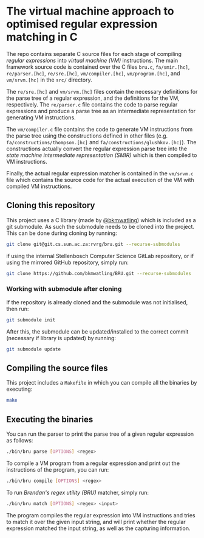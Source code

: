 # The virtual machine approach to optimised regular expression matching in C

The repo contains separate C source files for each stage of compiling
_regular expressions_ into _virtual machine (VM)_ instructions. The main
framework source code is contained over the C files `bru.c`, `fa/smir.[hc]`,
`re/parser.[hc]`, `re/sre.[hc]`, `vm/compiler.[hc]`, `vm/program.[hc]`, and
`vm/srvm.[hc]` in the `src/` directory.

The `re/sre.[hc]` and `vm/srvm.[hc]` files contain the necessary definitions for
the parse tree of a regular expression, and the definitions for the VM,
respectively. The `re/parser.c` file contains the code to parse regular
expressions and produce a parse tree as an intermediate representation for
generating VM instructions.

The `vm/compiler.c` file contains the code to generate VM instructions from the
parse tree using the constructions defined in other files (e.g.
`fa/constructions/thompson.[hc]` and `fa/constructions/glushkov.[hc]`). The
constructions actually convert the regular expression parse tree into the _state
machine intermediate representation (SMIR)_ which is then compiled to VM
instructions.

Finally, the actual regular expression matcher is contained in the `vm/srvm.c`
file which contains the source code for the actual execution of the VM with
compiled VM instructions.

## Cloning this repository

This project uses a C library (made by
[@bkmwatling](https://www.gitlab.com/bkmwatling)) which is included as a git
submodule. As such the submodule needs to be cloned into the project. This can
be done during cloning by running:

```bash
git clone git@git.cs.sun.ac.za:rvrg/bru.git --recurse-submodules
```

if using the internal Stellenbosch Computer Science GitLab repository, or if
using the mirrored GitHub repository, simply run:

```bash
git clone https://github.com/bkmwatling/BRU.git --recurse-submodules
```

### Working with submodule after cloning

If the repository is already cloned and the submodule was not initialised, then
run:

```bash
git submodule init
```

After this, the submodule can be updated/installed to the correct commit
(necessary if library is updated) by running:

```bash
git submodule update
```

## Compiling the source files

This project includes a `Makefile` in which you can compile all the binaries by
executing:

```bash
make
```

## Executing the binaries

You can run the parser to print the parse tree of a given regular expression as
follows:

```bash
./bin/bru parse [OPTIONS] <regex>
```

To compile a VM program from a regular expression and print out the instructions
of the program, you can run:

```bash
./bin/bru compile [OPTIONS] <regex>
```

To run _Brendan's regex utility (BRU)_ matcher, simply run:

```bash
./bin/bru match [OPTIONS] <regex> <input>
```

The program compiles the regular expression into VM instructions and tries to
match it over the given input string, and will print whether the regular
expression matched the input string, as well as the capturing information.
